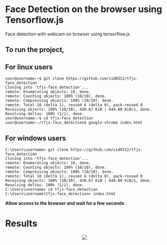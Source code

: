 # Face Detection on the browser using Tensorflow.js
Face detection with webcam on browser using tensorflow.js

## To run the project,

## For linux users

```console
user@username:~$ git clone https://github.com/sid0312/tfjs-face_detection
Cloning into 'tfjs-face_detection'...
remote: Enumerating objects: 10, done.
remote: Counting objects: 100% (10/10), done.
remote: Compressing objects: 100% (10/10), done.
remote: Total 10 (delta 1), reused 6 (delta 0), pack-reused 0
Receiving objects: 100% (10/10), 430.67 KiB | 644.00 KiB/s, done.
Resolving deltas: 100% (1/1), done.
user@username:~$ cd tfjs-face_detection
user@username:~/tfjs-face_detection$ google-chrome index.html
```
## For windows users
  
```shell
C:\Users\username> git clone https://github.com/sid0312/tfjs-face_detection
Cloning into 'tfjs-face_detection'...
remote: Enumerating objects: 10, done.
remote: Counting objects: 100% (10/10), done.
remote: Compressing objects: 100% (10/10), done.
remote: Total 10 (delta 1), reused 6 (delta 0), pack-reused 0
Receiving objects: 100% (10/10), 430.67 KiB | 644.00 KiB/s, done.
Resolving deltas: 100% (1/1), done.
C:\Users\username> cd tfjs-face_detection
C:\Users\username\tfjs-face_detection> index.html
```
<strong> Allow access to the browser and wait for a few seconds </strong>

# Results
<p align='center'>
  <img src="https://drive.google.com/file/d/1XcUB9OpWTZU0Fs5OqstKvcdwu4Pq5Sp9/view?usp=sharing">
  </p>
